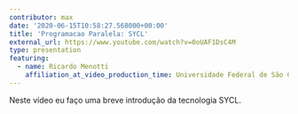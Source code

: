 ```yaml
---
contributor: max
date: '2020-06-15T10:58:27.568000+00:00'
title: 'Programacao Paralela: SYCL'
external_url: https://www.youtube.com/watch?v=0oUAF1DsC4M
type: presentation
featuring:
  - name: Ricardo Menotti
    affiliation_at_video_production_time: Universidade Federal de São Carlos
---
```


Neste vídeo eu faço uma breve introdução da tecnologia SYCL.
